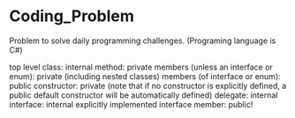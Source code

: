 # Coding_Problem
Problem to solve daily programming challenges. (Programing language is C#)

top level class: internal
method: private
members (unless an interface or enum): private (including nested classes)
members (of interface or enum): public
constructor: private (note that if no constructor is explicitly defined, a public default constructor will be automatically defined)
delegate: internal
interface: internal
explicitly implemented interface member: public!
